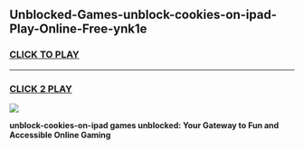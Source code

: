 
## Unblocked-Games-unblock-cookies-on-ipad-Play-Online-Free-ynk1e
<h3>
<a href="https://premium76.site?title=unblock-cookies-on-ipad&ref=26A">CLICK TO PLAY</a></h3>
<hr>

<h3>
<a href="https://premium76.site?title=unblock-cookies-on-ipad&ref=26A">CLICK 2 PLAY</a>
  
</h3>

<a href="https://premium76.site?title=unblock-cookies-on-ipad&ref=26A"><img src="https://clearcache.store/games.png"></a>


**unblock-cookies-on-ipad games unblocked: Your Gateway to Fun and Accessible Online Gaming**
